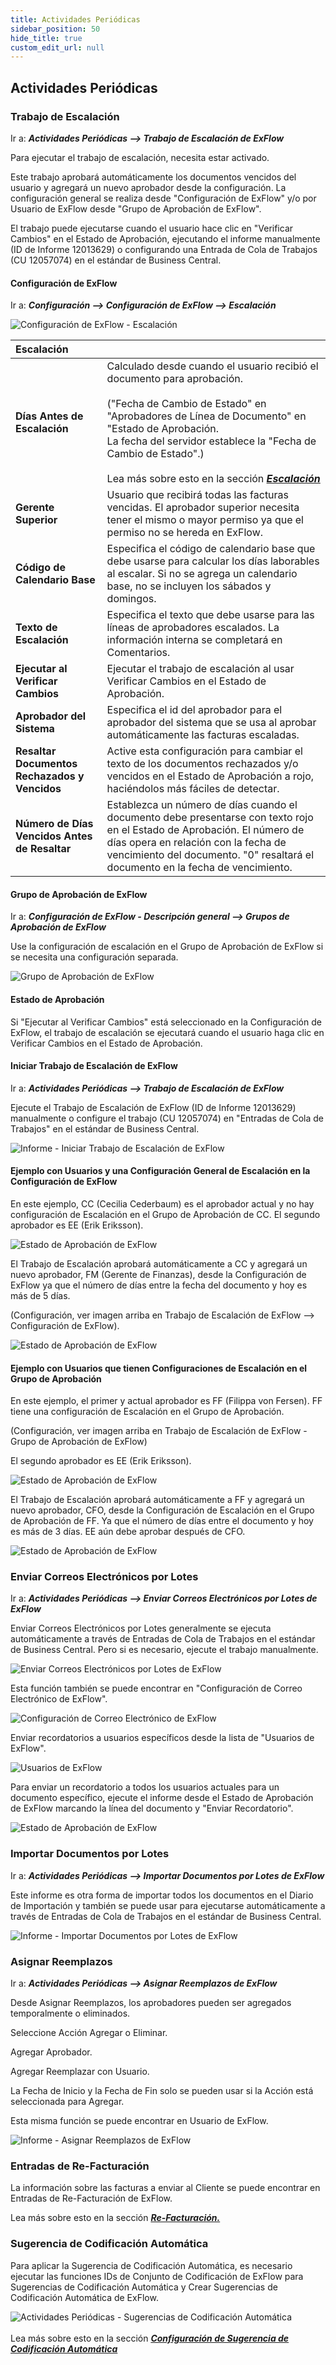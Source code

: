 ```yaml
---
title: Actividades Periódicas
sidebar_position: 50
hide_title: true
custom_edit_url: null
---
```

## Actividades Periódicas

### Trabajo de Escalación

Ir a: ***Actividades Periódicas \--\> Trabajo de Escalación de ExFlow***

Para ejecutar el trabajo de escalación, necesita estar activado.

Este trabajo aprobará automáticamente los documentos vencidos del usuario y agregará un nuevo aprobador desde la configuración. La configuración general se realiza desde "Configuración de ExFlow" y/o por Usuario de ExFlow desde "Grupo de Aprobación de ExFlow".

El trabajo puede ejecutarse cuando el usuario hace clic en "Verificar Cambios" en el Estado de Aprobación, ejecutando el informe manualmente (ID de Informe 12013629) o configurando una Entrada de Cola de Trabajos (CU 12057074) en el estándar de Business Central.

#### Configuración de ExFlow

Ir a: ***Configuración --> Configuración de ExFlow --> Escalación***

![Configuración de ExFlow - Escalación](@site/static/img/media/exflow-setup-escalation-002.png)

|Escalación|| 
|:-|:-| 
|**Días Antes de Escalación**| Calculado desde cuando el usuario recibió el documento para aprobación. <br/><br/> ("Fecha de Cambio de Estado" en "Aprobadores de Línea de Documento" en "Estado de Aprobación.<br/> La fecha del servidor establece la "Fecha de Cambio de Estado".) <br/><br/> Lea más sobre esto en la sección [***Escalación***](https://docs.signupsoftware.com/business-central/docs/user-manual/business-functionality/approval-groups#escalation)
|**Gerente Superior**| Usuario que recibirá todas las facturas vencidas. El aprobador superior necesita tener el mismo o mayor permiso ya que el permiso no se hereda en ExFlow.
|**Código de Calendario Base**| Especifica el código de calendario base que debe usarse para calcular los días laborables al escalar. Si no se agrega un calendario base, no se incluyen los sábados y domingos.
|**Texto de Escalación**| Especifica el texto que debe usarse para las líneas de aprobadores escalados. La información interna se completará en Comentarios.
|**Ejecutar al Verificar Cambios**| Ejecutar el trabajo de escalación al usar Verificar Cambios en el Estado de Aprobación.
|**Aprobador del Sistema**| Especifica el id del aprobador para el aprobador del sistema que se usa al aprobar automáticamente las facturas escaladas.
|**Resaltar Documentos Rechazados y Vencidos**| Active esta configuración para cambiar el texto de los documentos rechazados y/o vencidos en el Estado de Aprobación a rojo, haciéndolos más fáciles de detectar.
|**Número de Días Vencidos Antes de Resaltar**| Establezca un número de días cuando el documento debe presentarse con texto rojo en el Estado de Aprobación. El número de días opera en relación con la fecha de vencimiento del documento. "0" resaltará el documento en la fecha de vencimiento.

#### Grupo de Aprobación de ExFlow

Ir a: ***Configuración de ExFlow - Descripción general --> Grupos de Aprobación de ExFlow***

Use la configuración de escalación en el Grupo de Aprobación de ExFlow si se necesita una configuración separada.

![Grupo de Aprobación de ExFlow](@site/static/img/media/image324.png)

#### Estado de Aprobación

Si "Ejecutar al Verificar Cambios" está seleccionado en la Configuración de ExFlow, el trabajo de escalación se ejecutará cuando el usuario haga clic en Verificar Cambios en el Estado de Aprobación.

#### Iniciar Trabajo de Escalación de ExFlow

Ir a: ***Actividades Periódicas --> Trabajo de Escalación de ExFlow***

Ejecute el Trabajo de Escalación de ExFlow (ID de Informe 12013629) manualmente o configure el trabajo (CU 12057074) en "Entradas de Cola de Trabajos" en el estándar de Business Central.

![Informe - Iniciar Trabajo de Escalación de ExFlow](@site/static/img/media/image325.png)

#### Ejemplo con Usuarios y una Configuración General de Escalación en la Configuración de ExFlow

En este ejemplo, CC (Cecilia Cederbaum) es el aprobador actual y no hay configuración de Escalación en el Grupo de Aprobación de CC. El segundo aprobador es EE (Erik Eriksson).

![Estado de Aprobación de ExFlow](@site/static/img/media/image326.png)

El Trabajo de Escalación aprobará automáticamente a CC y agregará un nuevo aprobador, FM (Gerente de Finanzas), desde la Configuración de ExFlow ya que el número de días entre la fecha del documento y hoy es más de 5 días.

(Configuración, ver imagen arriba en Trabajo de Escalación de ExFlow \--\> Configuración de ExFlow).

![Estado de Aprobación de ExFlow](@site/static/img/media/image327.png)

#### Ejemplo con Usuarios que tienen Configuraciones de Escalación en el Grupo de Aprobación

En este ejemplo, el primer y actual aprobador es FF (Filippa von Fersen). FF tiene una configuración de Escalación en el Grupo de Aprobación.

(Configuración, ver imagen arriba en Trabajo de Escalación de ExFlow - Grupo de Aprobación de ExFlow)

El segundo aprobador es EE (Erik Eriksson).

![Estado de Aprobación de ExFlow](@site/static/img/media/image328.png)

El Trabajo de Escalación aprobará automáticamente a FF y agregará un nuevo aprobador, CFO, desde la Configuración de Escalación en el Grupo de Aprobación de FF. Ya que el número de días entre el documento y hoy es más de 3 días. EE aún debe aprobar después de CFO.

![Estado de Aprobación de ExFlow](@site/static/img/media/image329.png)

### Enviar Correos Electrónicos por Lotes

Ir a: ***Actividades Periódicas \--\> Enviar Correos Electrónicos por Lotes de ExFlow***

Enviar Correos Electrónicos por Lotes generalmente se ejecuta automáticamente a través de Entradas de Cola de Trabajos en el estándar de Business Central. Pero si es necesario, ejecute el trabajo manualmente.

![Enviar Correos Electrónicos por Lotes de ExFlow](@site/static/img/media/image330.png)

Esta función también se puede encontrar en "Configuración de Correo Electrónico de ExFlow".

![Configuración de Correo Electrónico de ExFlow](@site/static/img/media/image331.png)

Enviar recordatorios a usuarios específicos desde la lista de "Usuarios de ExFlow".

![Usuarios de ExFlow](@site/static/img/media/image332.png)

Para enviar un recordatorio a todos los usuarios actuales para un documento específico, ejecute el informe desde el Estado de Aprobación de ExFlow marcando la línea del documento y "Enviar Recordatorio".

![Estado de Aprobación de ExFlow](@site/static/img/media/image333.png)

### Importar Documentos por Lotes

Ir a: ***Actividades Periódicas \--\> Importar Documentos por Lotes de ExFlow***

Este informe es otra forma de importar todos los documentos en el Diario de Importación y también se puede usar para ejecutarse automáticamente a través de Entradas de Cola de Trabajos en el estándar de Business Central.

![Informe - Importar Documentos por Lotes de ExFlow](@site/static/img/media/image334.png)

### Asignar Reemplazos

Ir a: ***Actividades Periódicas \--\> Asignar Reemplazos de ExFlow***

Desde Asignar Reemplazos, los aprobadores pueden ser agregados temporalmente o eliminados.

Seleccione Acción Agregar o Eliminar.

Agregar Aprobador.

Agregar Reemplazar con Usuario.

La Fecha de Inicio y la Fecha de Fin solo se pueden usar si la Acción está seleccionada para Agregar.

Esta misma función se puede encontrar en Usuario de ExFlow.

![Informe - Asignar Reemplazos de ExFlow](@site/static/img/media/image335.png)

### Entradas de Re-Facturación

La información sobre las facturas a enviar al Cliente se puede encontrar en Entradas de Re-Facturación de ExFlow.

Lea más sobre esto en la sección [***Re-Facturación.***](https://docs.signupsoftware.com/business-central/docs/user-manual/business-functionality/re-invoicing#re-invoicing)

### Sugerencia de Codificación Automática

Para aplicar la Sugerencia de Codificación Automática, es necesario ejecutar las funciones IDs de Conjunto de Codificación de ExFlow para Sugerencias de Codificación Automática y Crear Sugerencias de Codificación Automática de ExFlow.

![Actividades Periódicas - Sugerencias de Codificación Automática](@site/static/img/media/exflow-menu-005-periodic-activities.png) <br/><br/> Lea más sobre esto en la sección [***Configuración de Sugerencia de Codificación Automática***](https://docs.signupsoftware.com/business-central/docs/user-manual/business-functionality/auto-coding-suggestion-setup#auto-coding-suggestion-setup)